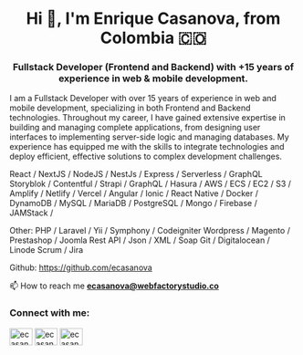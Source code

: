 <h1 align="center">Hi 👋, I'm Enrique Casanova, from Colombia 🇨🇴</h1>
<h3 align="center">
Fullstack Developer (Frontend and Backend) with +15 years of experience in web & mobile development.
</h3>
<p>
I am a Fullstack Developer with over 15 years of experience in web and mobile development, specializing in both Frontend and Backend technologies. Throughout my career, I have gained extensive expertise in building and managing complete applications, from designing user interfaces to implementing server-side logic and managing databases. My experience has equipped me with the skills to integrate technologies and deploy efficient, effective solutions to complex development challenges.</p>
<p>
React / NextJS / NodeJS / NestJs / Express / Serverless / GraphQL
Storyblok / Contentful / Strapi / GraphQL / Hasura /
AWS / ECS / EC2 / S3 / Amplify / Netlify / Vercel /
Angular / Ionic / React Native / Docker / DynamoDB /
MySQL / MariaDB / PostgreSQL / Mongo / Firebase / JAMStack / 

Other:
PHP / Laravel / Yii / Symphony / Codeigniter
Wordpress / Magento / Prestashop / Joomla
Rest API / Json / XML / Soap
Git  / Digitalocean / Linode
Scrum / Jira

Github:
https://github.com/ecasanova
  
 📫  How to reach me **ecasanova@webfactorystudio.co**
</p>

<h3 align="left">Connect with me:</h3>
<p align="left">
<a href="https://twitter.com/ecasanovave" target="blank"><img align="center" src="https://raw.githubusercontent.com/rahuldkjain/github-profile-readme-generator/master/src/images/icons/Social/twitter.svg" alt="ecasanovave" height="30" width="40" /></a>
<a href="https://linkedin.com/in/ecasanovave" target="blank"><img align="center" src="https://raw.githubusercontent.com/rahuldkjain/github-profile-readme-generator/master/src/images/icons/Social/linked-in-alt.svg" alt="ecasanovave" height="30" width="40" /></a>
<a href="https://instagram.com/ecasanovave" target="blank"><img align="center" src="https://raw.githubusercontent.com/rahuldkjain/github-profile-readme-generator/master/src/images/icons/Social/instagram.svg" alt="ecasanovave" height="30" width="40" /></a>
</p>

